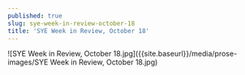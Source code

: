 ```yaml
---
published: true
slug: sye-week-in-review-october-18
title: 'SYE Week in Review, October 18'
---
```

![SYE Week in Review, October 18.jpg]({{site.baseurl}}/media/prose-images/SYE Week in Review, October 18.jpg)
